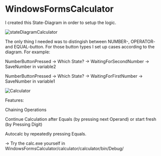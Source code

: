 # WindowsFormsCalculator

I created this State-Diagram in order to setup the logic.

![stateDiagramCalculator](https://user-images.githubusercontent.com/29587190/141698753-8b694c20-c169-4da9-9de0-c58ac0a64e45.PNG)





The only thing I needed was to distingish between NUMBER-, OPERATOR- and EQUAL-button. For those button types I set up cases according to the diagram.
For example:

NumberButtonPressed -> Which State? -> WaitingForSecondNumber -> SaveNumber in variable2

NumberButtonPressed -> Which State? ->  WaitingForFirstNumber -> SaveNumber in variable1



![Calculator](https://user-images.githubusercontent.com/29587190/141697909-0cb36415-3928-4f7b-b94c-1c9dd5196e79.PNG)



Features:

Chaining Operations

Continue Calculation after Equals (by pressing next Operand) or start fresh (by Pressing Digit)

Autocalc by repeatedly pressing Equals.

-> Try the calc.exe yourself in WindowsFormsCalculator/calculator/calculator/bin/Debug/ 
